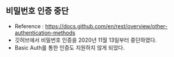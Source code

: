 ## 비밀번호 인증 중단
- Reference : https://docs.github.com/en/rest/overview/other-authentication-methods
- 깃허브에서 비밀번호 인증을 2020년 11월 13일부터 중단하였다.
- Basic Auth를 통한 인증도 지원하지 않게 되었다.
